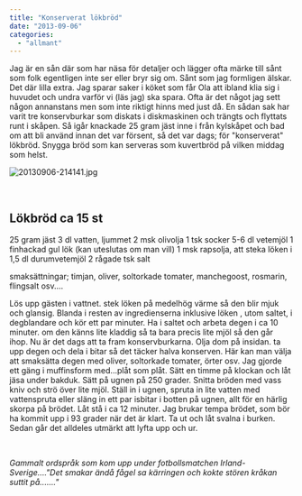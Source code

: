 ```yaml
---
title: "Konserverat lökbröd"
date: "2013-09-06"
categories: 
  - "allmant"
---
```


Jag är en sån där som har näsa för detaljer och lägger ofta märke till sånt som folk egentligen inte ser eller bryr sig om. Sånt som jag formligen älskar. Det där lilla extra. Jag sparar saker i köket som får Ola att ibland klia sig i huvudet och undra varför vi (läs jag) ska spara. Ofta är det något jag sett någon annanstans men som inte riktigt hinns med just då. En sådan sak har varit tre konservburkar som diskats i diskmaskinen och trängts och flyttats runt i skåpen. Så igår knackade 25 gram jäst inne i från kylskåpet och bad om att bli använd innan det var försent, så det var dags; för "konserverat" lökbröd. Snygga bröd som kan serveras som kuvertbröd på vilken middag som helst.

![20130906-214141.jpg](/static/img/20130906-214141.jpg)

 

## **Lökbröd ca 15 st**

25 gram jäst 3 dl vatten, ljummet 2 msk olivolja 1 tsk socker 5-6 dl vetemjöl 1 finhackad gul lök (kan uteslutas om man vill) 1 msk rapsolja, att steka löken i 1,5 dl durumvetemjöl 2 rågade tsk salt

smaksättningar; timjan, oliver, soltorkade tomater, manchegoost, rosmarin, flingsalt osv....

Lös upp gästen i vattnet. stek löken på medelhög värme så den blir mjuk och glansig. Blanda i resten av ingredienserna inklusive löken , utom saltet, i degblandare och kör ett par minuter. Ha i saltet och arbeta degen i ca 10 minuter. om den känns lite kladdig så ta bara precis lite mjöl så den går ihop. Nu är det dags att ta fram konservburkarna. Olja dom på insidan. ta upp degen och dela i bitar så det täcker halva konserven. Här kan man välja att smaksätta degen med oliver, soltorkade tomater, örter osv. Jag gjorde ett gäng i muffinsform med...plåt som plåt. Sätt en timme på klockan och låt jäsa under bakduk. Sätt på ugnen på 250 grader. Snitta bröden med vass kniv och strö över lite mjöl. Ställ in i ugnen, spruta in lite vatten med vattenspruta eller släng in ett par isbitar i botten på ugnen, allt för en härlig skorpa på brödet. Låt stå i ca 12 minuter. Jag brukar tempa brödet, som bör ha kommit upp i 93 grader när det är klart. Ta ut och låt svalna i burken. Sedan går det alldeles utmärkt att lyfta upp och ur.

 

_Gammalt ordspråk som kom upp under fotbollsmatchen Irland-Sverige...."Det smakar ändå fågel sa kärringen och kokte stören kråkan suttit på......."_
